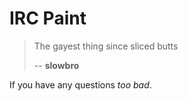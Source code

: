 IRC Paint
=========

> The gayest thing since sliced butts
> 
> -- **slowbro**

If you have any questions *too bad*.
